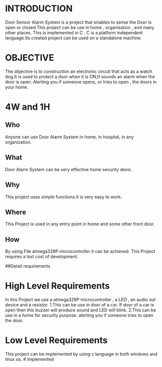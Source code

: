 # INTRODUCTION

Door Sensor Alarm System is a project that enables to sense the Door is open or closed.This project can be use in home , organisation , and many other places.
This is implemented in C . C is a platform independent language.Its created project can be used on a standalone machine.

# OBJECTIVE
The objective is to construction an electronic circuit that acts as a watch dog.It is used to protect a door when it is ON;It sounds an alarm when the door is open. Alerting you if someone opens, or tries to open , the doors in your home.

# 4W and 1H

## Who
Anyone can use Door Alarm System in home, in hospital, in any organization.

## What
Door Alarm System can be very effective home security devic.

## Why
This project uses simple functions.It is very easy to work.

## Where
This Project is used in any entry point in home and some other front door.

## How
 By using File atmega328P microcontroller it can be achieved.
 This Project requires a lost cost of development.
 
 ##Detail requirements
# High Level Requirements
  In this Project we use a atmega328P microcontroller , a LED , an audio out device and a resistor.
  1.This  can be use in door of a car. If door of a car is open then this buzzer will produce sound and LED will blink.
  2.This can be use in a home for security purpose.  alerting you if someone tries to open the door.


# Low Level Requirements
  This project can be implemented by using c language in both windows and linux os. # Implemented
  

